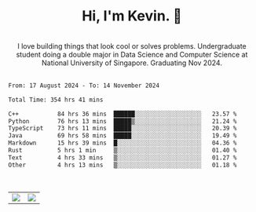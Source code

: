 <!--
**kevin-pek/kevin-pek** is a ✨ _special_ ✨ repository because its `README.md` (this file) appears on your GitHub profile.

Here are some ideas to get you started:

- 🔭 I’m currently working on ...
- 🌱 I’m currently learning ...
- 👯 I’m looking to collaborate on ...
- 🤔 I’m looking for help with ...
- 💬 Ask me about ...
- 📫 How to reach me: ...
- 😄 Pronouns: ...
- ⚡ Fun fact: ...
-->
<div align="center">
  <h1>Hi, I'm Kevin. 👋</h1>
  <br />
  I love building things that look cool or solves problems. Undergraduate student doing a double major in Data Science and Computer Science at National University of Singapore. Graduating Nov 2024.
</div>
<br />
<!--START_SECTION:waka-->

```txt
From: 17 August 2024 - To: 14 November 2024

Total Time: 354 hrs 41 mins

C++           84 hrs 36 mins  ██████░░░░░░░░░░░░░░░░░░░   23.57 %
Python        76 hrs 13 mins  █████▒░░░░░░░░░░░░░░░░░░░   21.24 %
TypeScript    73 hrs 11 mins  █████░░░░░░░░░░░░░░░░░░░░   20.39 %
Java          69 hrs 58 mins  █████░░░░░░░░░░░░░░░░░░░░   19.49 %
Markdown      15 hrs 39 mins  █░░░░░░░░░░░░░░░░░░░░░░░░   04.36 %
Rust          5 hrs 1 min     ▒░░░░░░░░░░░░░░░░░░░░░░░░   01.40 %
Text          4 hrs 33 mins   ▒░░░░░░░░░░░░░░░░░░░░░░░░   01.27 %
Other         4 hrs 13 mins   ▒░░░░░░░░░░░░░░░░░░░░░░░░   01.18 %
```

<!--END_SECTION:waka-->
<br />
<table width="100%">
  <tr>
    <td align="left" width="50%">
      <img src="https://github-readme-stats-kevin-pek.vercel.app/api?username=kevin-pek&include_all_commits=true&count_private=true&theme=rose_pine" />
    </td>
    <td align="right" width="50%">
      <img src="https://github-readme-stats-kevin-pek.vercel.app/api/top-langs?username=kevin-pek&langs_count=10&hide_progress=true&theme=rose_pine" />
    </td>
  </tr>
</table>
